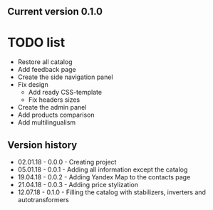 ## Current version 0.1.0

# TODO list
* Restore all catalog
* Add feedback page
* Create the side navigation panel
* Fix design
  * Add ready CSS-template
  * Fix headers sizes
* Create the admin panel
* Add products comparison
* Add multilingualism

## Version history
* 02.01.18 - 0.0.0 - Creating project
* 05.01.18 - 0.0.1 - Adding all information except the catalog
* 19.04.18 - 0.0.2 - Adding Yandex Map to the contacts page 
* 21.04.18 - 0.0.3 - Adding price stylization
* 12.07.18 - 0.1.0 - Filling the catalog with stabilizers, inverters and autotransformers